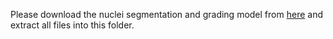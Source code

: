 Please download the nuclei segmentation and grading model from [here](https://drive.google.com/file/d/11S064aegdil-CI-SdYk0DHp2n7d2Nv-8/view?usp=sharing) and extract all files into this folder.

